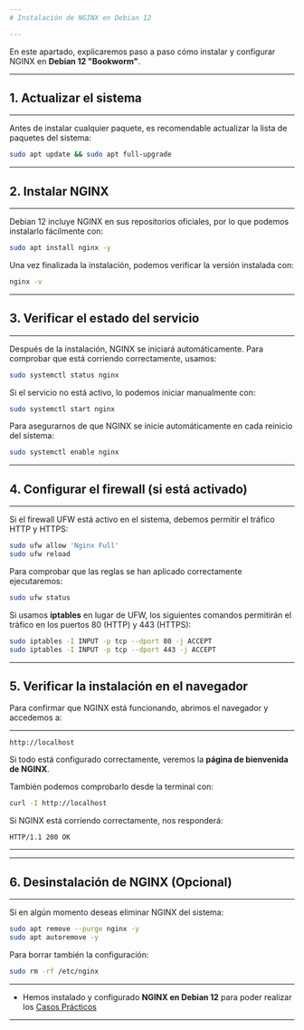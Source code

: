 ```yaml
---
# Instalación de NGINX en Debian 12

---
```

En este apartado, explicaremos paso a paso cómo instalar y configurar NGINX en **Debian 12 "Bookworm"**.

---
## 1. Actualizar el sistema

---
Antes de instalar cualquier paquete, es recomendable actualizar la lista de paquetes del sistema:

```bash
sudo apt update && sudo apt full-upgrade
```

---
## 2. Instalar NGINX

---
Debian 12 incluye NGINX en sus repositorios oficiales, por lo que podemos instalarlo fácilmente con:

```bash
sudo apt install nginx -y
```

Una vez finalizada la instalación, podemos verificar la versión instalada con:

```bash
nginx -v
```

---

## 3. Verificar el estado del servicio

---
Después de la instalación, NGINX se iniciará automáticamente. Para comprobar que está corriendo correctamente, usamos:

```bash
sudo systemctl status nginx
```

Si el servicio no está activo, lo podemos iniciar manualmente con:

```bash
sudo systemctl start nginx
```

Para asegurarnos de que NGINX se inicie automáticamente en cada reinicio del sistema:

```bash
sudo systemctl enable nginx
```

---
## 4. Configurar el firewall (si está activado)

---
Si el firewall UFW está activo en el sistema, debemos permitir el tráfico HTTP y HTTPS:

```bash
sudo ufw allow 'Nginx Full'
sudo ufw reload
```

Para comprobar que las reglas se han aplicado correctamente ejecutaremos:

```bash
sudo ufw status
```

Si usamos **iptables** en lugar de UFW, los siguientes comandos permitirán el tráfico en los puertos 80 (HTTP) y 443 (HTTPS):

```bash
sudo iptables -I INPUT -p tcp --dport 80 -j ACCEPT
sudo iptables -I INPUT -p tcp --dport 443 -j ACCEPT
```

---
## 5. Verificar la instalación en el navegador

Para confirmar que NGINX está funcionando, abrimos el navegador y accedemos a:

---
```
http://localhost
```

Si todo está configurado correctamente, veremos la **página de bienvenida de NGINX**.

También podemos comprobarlo desde la terminal con:

```bash
curl -I http://localhost
```

Si NGINX está corriendo correctamente, nos responderá:

```
HTTP/1.1 200 OK
```

---

---
## 6. Desinstalación de NGINX (Opcional)

---
Si en algún momento deseas eliminar NGINX del sistema:

```bash
sudo apt remove --purge nginx -y
sudo apt autoremove -y
```

Para borrar también la configuración:

```bash
sudo rm -rf /etc/nginx
```

---
- Hemos instalado y configurado **NGINX en Debian 12** para poder realizar los [Casos Prácticos](Casos-practicos.md)

---
